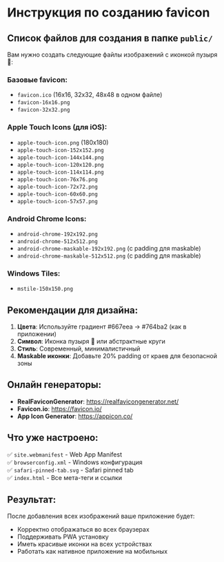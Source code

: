 # Инструкция по созданию favicon

## Список файлов для создания в папке `public/`

Вам нужно создать следующие файлы изображений с иконкой пузыря 🫧:

### Базовые favicon:
- `favicon.ico` (16x16, 32x32, 48x48 в одном файле)
- `favicon-16x16.png`
- `favicon-32x32.png`

### Apple Touch Icons (для iOS):
- `apple-touch-icon.png` (180x180)
- `apple-touch-icon-152x152.png`
- `apple-touch-icon-144x144.png` 
- `apple-touch-icon-120x120.png`
- `apple-touch-icon-114x114.png`
- `apple-touch-icon-76x76.png`
- `apple-touch-icon-72x72.png`
- `apple-touch-icon-60x60.png`
- `apple-touch-icon-57x57.png`

### Android Chrome Icons:
- `android-chrome-192x192.png`
- `android-chrome-512x512.png`
- `android-chrome-maskable-192x192.png` (с padding для maskable)
- `android-chrome-maskable-512x512.png` (с padding для maskable)

### Windows Tiles:
- `mstile-150x150.png`

## Рекомендации для дизайна:

1. **Цвета**: Используйте градиент #667eea → #764ba2 (как в приложении)
2. **Символ**: Иконка пузыря 🫧 или абстрактные круги
3. **Стиль**: Современный, минималистичный
4. **Maskable иконки**: Добавьте 20% padding от краев для безопасной зоны

## Онлайн генераторы:

- **RealFaviconGenerator**: https://realfavicongenerator.net/
- **Favicon.io**: https://favicon.io/
- **App Icon Generator**: https://appicon.co/

## Что уже настроено:

✅ `site.webmanifest` - Web App Manifest  
✅ `browserconfig.xml` - Windows конфигурация  
✅ `safari-pinned-tab.svg` - Safari pinned tab  
✅ `index.html` - Все мета-теги и ссылки  

## Результат:

После добавления всех изображений ваше приложение будет:
- Корректно отображаться во всех браузерах
- Поддерживать PWA установку
- Иметь красивые иконки на всех устройствах
- Работать как нативное приложение на мобильных 